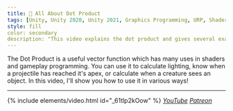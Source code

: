 ```yaml
---
title: 🐞 All About Dot Product
tags: [Unity, Unity 2020, Unity 2021, Graphics Programming, URP, Shader Graph, HLSL, C#, Shader, Introduction, Math, Video]
style: fill
color: secondary 
description: "This video explains the dot product and gives several examples of its use in games."
---
```


The Dot Product is a useful vector function which has many uses in shaders and gameplay programming. You can use it to calculate lighting, know when a projectile has reached it's apex, or calculate when a creature sees an object. In this video, I'll show you how to use it in various ways!

***

{% include elements/video.html id="_61tlp2kOow" %}
*[YouTube](https://youtu.be/_61tlp2kOow) [Patreon](https://www.patreon.com/posts/files-all-about-50113951)* 